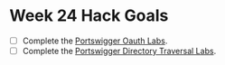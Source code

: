 # Week 24 Hack Goals
- [ ] Complete the [Portswigger Oauth Labs](https://portswigger.net/web-security/oauth).
- [ ] Complete the [Portswigger Directory Traversal Labs](https://portswigger.net/web-security/file-path-traversal).
